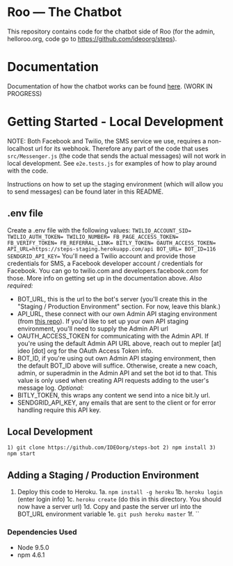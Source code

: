 # Roo — The Chatbot
This repository contains code for the chatbot side of Roo (for the admin, helloroo.org, code go to https://github.com/ideoorg/steps).

# Documentation
Documentation of how the chatbot works can be found [here](https://docs.google.com/presentation/d/1TDnPto_Cl4piWOrG6cf-_XmdVNg-Aqdwp1QLzIyLqos/edit?usp=sharing). (WORK IN PROGRESS)
# Getting Started - Local Development
NOTE: Both Facebook and Twilio, the SMS service we use, requires a non-localhost url for its webhook. Therefore any part of the code that uses `src/Messenger.js` (the code that sends the actual messages) will not work in local development. See `e2e.tests.js` for examples of how to play around with the code.

Instructions on how to set up the staging environment (which will allow you to send messages) can be found later in this README.
## .env file
Create a .env file with the following values:
`TWILIO_ACCOUNT_SID=
TWILIO_AUTH_TOKEN=
TWILIO_NUMBER=
FB_PAGE_ACCESS_TOKEN=
FB_VERIFY_TOKEN=
FB_REFERRAL_LINK=
BITLY_TOKEN=
OAUTH_ACCESS_TOKEN=
API_URL=https://steps-staging.herokuapp.com/api
BOT_URL=
BOT_ID=116
SENDGRID_API_KEY=`
You'll need a Twilio account and provide those credentials for SMS, a Facebook developer account / credentials for Facebook. You can go to twilio.com and developers.facebook.com for those. More info on getting set up in the documentation above.
*Also required:*
- BOT_URL, this is the url to the bot's server (you'll create this in the "Staging / Production Environment" section. For now, leave this blank.)
- API_URL, these connect with our own Admin API staging environment (from [this repo](https://github.com/ideoorg/steps)). If you'd like to set up your own API staging environment, you'll need to supply the Admin API url
- OAUTH_ACCESS_TOKEN for communicating with the Admin API. If you're using the default Admin API URL above, reach out to mepler [at] ideo [dot] org for the OAuth Access Token info.
- BOT_ID, if you're using out own Admin API staging environment, then the default BOT_ID above will suffice. Otherwise, create a new coach, admin, or superadmin in the Admin API and set the bot id to that. This value is only used when creating API requests adding to the user's message log.
*Optional:*
- BITLY_TOKEN, this wraps any content we send into a nice bit.ly url.
- SENDGRID_API_KEY, any emails that are sent to the client or for error handling require this API key.
## Local Development
`1) git clone https://github.com/IDEOorg/steps-bot
2) npm install
3) npm start`
## Adding a Staging / Production Environment
1. Deploy this code to Heroku.
1a. `npm install -g heroku`
1b. `heroku login` (enter login info)
1c. `heroku create` (do this in this directory. You should now have a server url)
1d. Copy and paste the server url into the BOT_URL environment variable
1e. `git push heroku master`
1f. ``

### Dependencies Used
- Node 9.5.0
- npm 4.6.1
